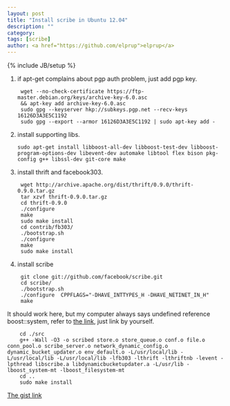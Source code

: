 ```yaml
---
layout: post
title: "Install scribe in Ubuntu 12.04"
description: ""
category: 
tags: [scribe]
author: <a href="https://github.com/elprup">elprup</a>
---
```

{% include JB/setup %}

1. if apt-get complains about pgp auth problem, just add pgp key.

        wget --no-check-certificate https://ftp-master.debian.org/keys/archive-key-6.0.asc
        && apt-key add archive-key-6.0.asc
        sudo gpg --keyserver hkp://subkeys.pgp.net --recv-keys 16126D3A3E5C1192
        sudo gpg --export --armor 16126D3A3E5C1192 | sudo apt-key add -
     
2.  install supporting libs.

        sudo apt-get install libboost-all-dev libboost-test-dev libboost-program-options-dev libevent-dev automake libtool flex bison pkg-config g++ libssl-dev git-core make
         
3. install thrift and facebook303.

        wget http://archive.apache.org/dist/thrift/0.9.0/thrift-0.9.0.tar.gz
        tar xzvf thrift-0.9.0.tar.gz
        cd thrift-0.9.0
        ./configure
        make
        sudo make install
        cd contrib/fb303/
        ./bootstrap.sh
        ./configure
        make
        sudo make install
         
4. install scribe
     
        git clone git://github.com/facebook/scribe.git
        cd scribe/
        ./bootstrap.sh
        ./configure  CPPFLAGS="-DHAVE_INTTYPES_H -DHAVE_NETINET_IN_H"
        make
It should work here, but my computer always says undefined reference boost::system, refer to [the link](https://github.com/facebook/scribe/issues/57), just link by yourself.

        cd ./src
        g++ -Wall -O3 -o scribed store.o store_queue.o conf.o file.o conn_pool.o scribe_server.o network_dynamic_config.o dynamic_bucket_updater.o env_default.o -L/usr/local/lib -L/usr/local/lib -L/usr/local/lib -lfb303 -lthrift -lthriftnb -levent -lpthread libscribe.a libdynamicbucketupdater.a -L/usr/lib -lboost_system-mt -lboost_filesystem-mt
        cd ..
        sudo make install
        
[The gist link](https://gist.github.com/elprup/5642303)
